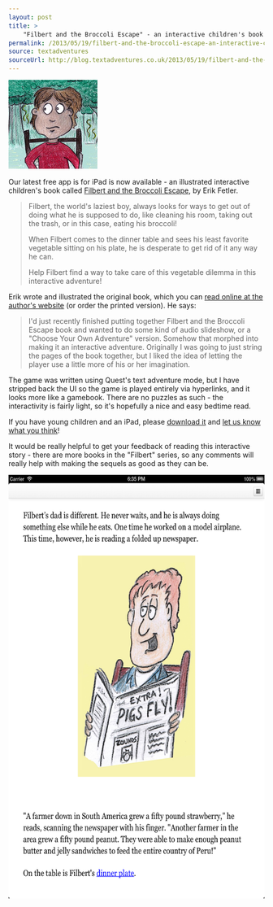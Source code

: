 ```yaml
---
layout: post
title: >
    "Filbert and the Broccoli Escape" - an interactive children's book for iPad
permalink: /2013/05/19/filbert-and-the-broccoli-escape-an-interactive-childrens-book-for-ipad
source: textadventures
sourceUrl: http://blog.textadventures.co.uk/2013/05/19/filbert-and-the-broccoli-escape-an-interactive-childrens-book-for-ipad/
---
```

<img class="alignright size-full wp-image-2287" alt="Filbert and the Broccoli Escape" src="/images/2013/textadventuresblog.files.wordpress.com-2013-05-mzl-iswhncag-175x175-75.jpg" width="175" height="175" />

Our latest free app is for iPad is now available - an illustrated interactive children's book called <a href="http://itunes.apple.com/app/id648498789">Filbert and the Broccoli Escape</a>, by Erik Fetler.
<blockquote>Filbert, the world's laziest boy, always looks for ways to get out of doing what he is supposed to do, like cleaning his room, taking out the trash, or in this case, eating his broccoli!

When Filbert comes to the dinner table and sees his least favorite vegetable sitting on his plate, he is desperate to get rid of it any way he can.

Help Filbert find a way to take care of this vegetable dilemma in this interactive adventure!</blockquote>
Erik wrote and illustrated the original book, which you can <a href="http://fetworks.net/kids-stuff.html">read online at the author's website</a> (or order the printed version). He says:

<blockquote>I'd just recently finished putting together Filbert and the Broccoli Escape book and wanted to do some kind of audio slideshow, or a "Choose Your Own Adventure" version. Somehow that morphed into making it an interactive adventure. Originally I was going to just string the pages of the book together, but I liked the idea of letting the player use a little more of his or her imagination.</blockquote>

The game was written using Quest's text adventure mode, but I have stripped back the UI so the game is played entirely via hyperlinks, and it looks more like a gamebook. There are no puzzles as such - the interactivity is fairly light, so it's hopefully a nice and easy bedtime read.

If you have young children and an iPad, please <a href="http://itunes.apple.com/app/id648498789">download it</a> and <a href="http://textadventures.co.uk/help/contact">let us know what you think</a>!

It would be really helpful to get your feedback of reading this interactive story - there are more books in the "Filbert" series, so any comments will really help with making the sequels as good as they can be.

<a href="/images/2013/textadventuresblog.files.wordpress.com-2013-05-ios-simulator-screen-shot-14-may-2013-18-35-46.png"><img class="aligncenter size-large wp-image-2263" alt="iOS Simulator Screen shot 14 May 2013 18.35.46" src="/images/2013/textadventuresblog.files.wordpress.com-2013-05-ios-simulator-screen-shot-14-may-2013-18-35-46.png?w=625" width="625" height="833" /></a>